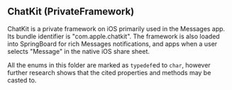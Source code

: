 ## ChatKit (PrivateFramework)

ChatKit is a private framework on iOS primarily used in the Messages app. Its bundle identifier is "com.apple.chatkit". The framework is also loaded into SpringBoard for rich Messages notifications, and apps when a user selects "Message" in the native iOS share sheet.

All the enums in this folder are marked as `typedef`ed to `char`, however further research shows that the cited properties and methods may be casted to. 
